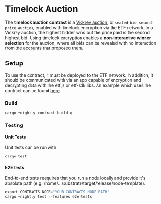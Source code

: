 # Timelock Auction

The **timelock auction contract** is a [Vickrey auction](https://en.wikipedia.org/wiki/Vickrey_auction), or `sealed-bid second-price auction`, enabled with timelock encryption via the ETF network. In a Vickrey auction, the highest bidder wins but the price paid is the second highest bid. Using timelock encryption enables a **non-interactive winner selection** for the auction, where all bids can be revealed with no interaction from the accounts that proposed them.

## Setup

To use the contract, it must be deployed to the ETF network. In addition, it should be communicated with via an app capable of encryption and decrypting data with the etf.js or etf-sdk libs. An example which uses the contract can be found [here]()

### Build

```
cargo +nightly contract build q
```

### Testing

#### Unit Tests
Unit tests can be run with

``` rust
cargo test
```

#### E2E tests

End-to-end tests reequires that you run a node locally and provide it's absolute path (e.g. /home/.../substrate/target/release/node-template). 

``` rust
export CONTRACTS_NODE="YOUR_CONTRACTS_NODE_PATH"
cargo +nightly test --features e2e-tests
```

